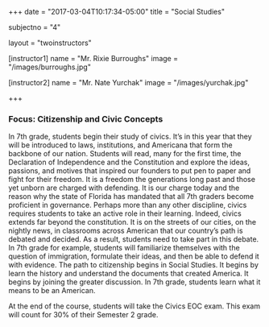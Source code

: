 +++
date = "2017-03-04T10:17:34-05:00"
title = "Social Studies"

subjectno = "4"

layout = "twoinstructors"

[instructor1]
name = "Mr. Rixie Burroughs"
image = "/images/burroughs.jpg"

[instructor2]
name = "Mr. Nate Yurchak"
image = "/images/yurchak.jpg"

+++

### Focus: Citizenship and Civic Concepts

In 7th grade, students begin their study of civics. It’s in this year that they will be introduced to laws, institutions, and Americana that form the backbone of our nation. Students will read, many for the first time, the Declaration of Independence and the Constitution and explore the ideas, passions, and motives that inspired our founders to put pen to paper and fight for their freedom. It is a freedom the generations long past and those yet unborn are charged with defending. It is our charge today and the reason why the state of Florida has mandated that all 7th graders become proficient in governance. Perhaps more than any other discipline, civics requires students to take an active role in their learning. Indeed, civics extends far beyond the constitution. It is on the streets of our cities, on the nightly news, in classrooms across American that our country’s path is debated and decided. As a result, students need to take part in this debate. In 7th grade for example, students will familiarize themselves with the question of immigration, formulate their ideas, and then be able to defend it with evidence. The path to citizenship begins in Social Studies. It begins by learn the history and understand the documents that created America. It begins by joining the greater discussion. In 7th grade, students learn what it means to be an American.

At the end of the course, students will take the Civics EOC exam. This exam will count for 30% of their Semester 2 grade.

